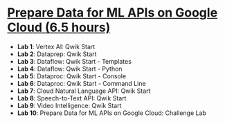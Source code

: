 # [Prepare Data for ML APIs on Google Cloud (6.5 hours)](https://www.cloudskillsboost.google/paths/17/course_templates/631)

- **Lab 1**: Vertex AI: Qwik Start
- **Lab 2**: Dataprep: Qwik Start
- **Lab 3**: Dataflow: Qwik Start - Templates
- **Lab 4**: Dataflow: Qwik Start - Python
- **Lab 5**: Dataproc: Qwik Start - Console
- **Lab 6**: Dataproc: Qwik Start - Command Line
- **Lab 7**: Cloud Natural Language API: Qwik Start
- **Lab 8**: Speech-to-Text API: Qwik Start
- **Lab 9**: Video Intelligence: Qwik Start
- **Lab 10**: Prepare Data for ML APIs on Google Cloud: Challenge Lab
